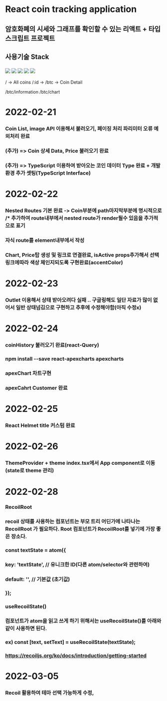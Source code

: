# React coin tracking application
## 암호화폐의 시세와 그래프를 확인할 수 있는 리액트 + 타입스크립트 프로젝트


## 사용기술 Stack
### <img src="https://img.shields.io/badge/React-61DAFB?style=flat-square&logo=React&logoColor=white"/> <img src="https://img.shields.io/badge/TypeScript-3178C6?style=flat-square&logo=TypeScript&logoColor=white"/> <img src="https://img.shields.io/badge/ReactQuery-FF4154?style=flat-square&logo=ReactQuery&logoColor=white"/> <img src="https://img.shields.io/badge/ReactRouter-CA4245?style=flat-square&logo=ReactRouter&logoColor=white"/> <img src="https://img.shields.io/badge/JavaScript-F7DF1E?style=flat-square&logo=JavaScript&logoColor=white"/>

/ -> All coins
/:id -> /btc -> Coin Detail

/btc/information
/btc/chart

# 2022-02-21 
### Coin List, image API 이용해서 불러오기, 페이징 처리 파리미터 오류 예외처리 완료
### (추가) => Coin 상세 Data, Price 불러오기 완료
### (추가) => TypeScript 이용하여 받아오는 코인 데이터 Type 완료 + 개발환경 추가 셋팅(TypeScript Interface)

# 2022-02-22
### Nested Routes 기본 완료 -> Coin부분에 path마지막부분에 명시적으로 /* 추가하여 route내부에서 nested route가 render될수 있음을 추가적으로 표기
### 자식 route를 element내부에서 작성
### Chart, Price탑 생성 및 링크로 연결완료, isActive props추가해서 선택 링크에따라 색상 체인지되도록 구현완료(accentColor)

# 2022-02-23
### Outlet 이용해서 상태 받아오려다 실패 .. 구글링해도 일단 자료가 많이 없어서 일반 상태넘김으로 구현하고 추후에 수정해야함(아직 수정x)

# 2022-02-24
### coinHistory 불러오기 완료(react-Query)
### npm install --save react-apexcharts apexcharts
### apexChart 차트구현
### apexCahrt Customer 완료

# 2022-02-25
### React Helmet title 커스텀 완료

# 2022-02-26
### ThemeProvider + theme index.tsx에서 App component로 이동 (state로 theme 관리)

# 2022-02-28
### RecoilRoot
### recoil 상태를 사용하는 컴포넌트는 부모 트리 어딘가에 나타나는 RecoilRoot 가 필요하다. Root 컴포넌트가 RecoilRoot를 넣기에 가장 좋은 장소다.

### const textState = atom({
### key: 'textState', // 유니크한 ID(다른 atom/selector와 관련하여)
### default: '', // 기본값 (초기값)
### });


### useRecoilState()
### 컴포넌트가 atom을 읽고 쓰게 하기 위해서는 useRecoilState()를 아래와 같이 사용하면 된다.
### ex) const [text, setText] = useRecoilState(textState);

### https://recoiljs.org/ko/docs/introduction/getting-started

# 2022-03-05
### Recoil 활용하여 테마 선택 가능하게 수정, 

